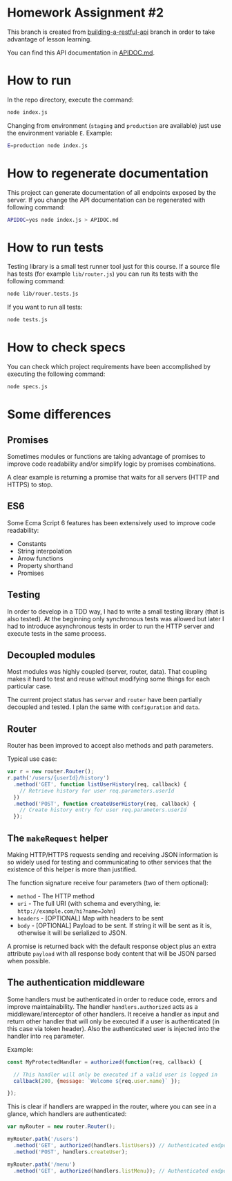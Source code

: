 # Homework Assignment #2

This branch is created from [building-a-restful-api](https://github.com/fulldump/pirple-node-master-class/tree/building-a-restful-api) branch in order to take advantage of lesson learning.

You can find this API documentation in [APIDOC.md](./APIDOC.md).

# How to run

In the repo directory, execute the command:

```bash
node index.js
```

Changing from environment (`staging` and `production` are available) just use the environment variable `E`. Example:

```bash
E=production node index.js
```

# How to regenerate documentation

This project can generate documentation of all endpoints exposed by the server. If you change the API documentation can be regenerated with following command:

```bash
APIDOC=yes node index.js > APIDOC.md
```

# How to run tests

Testing library is a small test runner tool just for this course. If a source
file has tests (for example `lib/router.js`) you can run its tests with the
following command:

```bash
node lib/rouer.tests.js
```

If you want to run all tests:

```bash
node tests.js
```

# How to check specs

You can check which project requirements have been accomplished by executing
the following command:

```bash
node specs.js
```

# Some differences

## Promises

Sometimes modules or functions are taking advantage of promises to improve
code readability and/or simplify logic by promises combinations.

A clear example is returning a promise that waits for all servers (HTTP and
HTTPS) to stop.

## ES6

Some Ecma Script 6 features has been extensively used to improve code
readability:

* Constants
* String interpolation
* Arrow functions
* Property shorthand
* Promises

## Testing

In order to develop in a TDD way, I had to write a small testing library
(that is also tested). At the beginning only synchronous tests was allowed
but later I had to introduce asynchronous tests in order to run the HTTP
server and execute tests in the same process.

## Decoupled modules

Most modules was highly coupled (server, router, data). That coupling makes
it hard to test and reuse without modifying some things for each particular
case.

The current project status has `server` and `router` have been partially
decoupled and tested. I plan the same with `configuration` and `data`.

## Router

Router has been improved to accept also methods and path parameters.

Typical use case:

```js
var r = new router.Router();
r.path('/users/{userId}/history')
  .method('GET', function listUserHistory(req, callback) {
    // Retrieve history for user req.parameters.userId
  })
  .method('POST', function createUserHistory(req, callback) {
    // Create history entry for user req.parameters.userId
  });
```

## The `makeRequest` helper

Making HTTP/HTTPS requests sending and receiving JSON information is so widely
used for testing and communicating to other services that the existence of
this helper is more than justified.

The function signature receive four parameters (two of them optional):

* `method` - The HTTP method
* `uri` - The full URI (with schema and everything, ie:
  `http://example.com/hi?name=John`)
* `headers` - [OPTIONAL] Map with headers to be sent
* `body` - [OPTIONAL] Payload to be sent. If string it will be sent as it is,
  otherwise it will be serialized to JSON.

A promise is returned back with the default response object plus an extra
attribute `payload` with all response body content that will be JSON parsed
when possible.

## The authentication middleware

Some handlers must be authenticated in order to reduce code, errors and improve
maintainability. The handler `handlers.authorized` acts as a
middleware/interceptor of other handlers. It receive a handler as input and
return other handler that will only be executed if a user is authenticated (in
this case via token header). Also the authenticated user is injected into the
handler into `req` parameter.

Example:

```js
const MyProtectedHandler = authorized(function(req, callback) {

  // This handler will only be executed if a valid user is logged in
  callback(200, {message: `Welcome ${req.user.name}` });

});
```

This is clear if handlers are wrapped in the router, where you can see in a
glance, which handlers are authenticated:

```js
var myRouter = new router.Router();

myRouter.path('/users')
  .method('GET', authorized(handlers.listUsers)) // Authenticated endpoint!
  .method('POST', handlers.createUser);

myRouter.path('/menu')
  .method('GET', authorized(handlers.listMenu)); // Authenticated endpoint!
```
